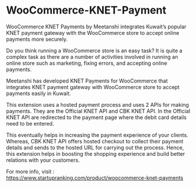 # WooCommerce-KNET-Payment
WooCommerce KNET Payments by Meetanshi integrates Kuwait’s popular KNET payment gateway with the WooCommerce store to accept online payments more securely.  

Do you think running a WooCommerce store is an easy task? It is quite a complex task as there are a number of activities involved in running an online store such as marketing, fixing errors, and accepting online payments. 

Meetanshi has developed KNET Payments for WooCommerce that integrates KNET payment gateway with WooCommerce store to accept payments easily in Kuwait. 

This extension uses a hosted payment process and uses 2 APIs for making payments. They are the Official KNET API and CBK KNET API. In the Official KNET API are redirected to the payment page where the debit card details need to be entered. 

This eventually helps in increasing the payment experience of your clients. Whereas, CBK KNET API offers hosted checkout to collect their payment details and sends to the hosted URL for carrying out the process. Hence, this extension helps in boosting the shopping experience and build better relations with your customers. 

For more info, visit : https://www.startupranking.com/product/woocommerce-knet-payments
